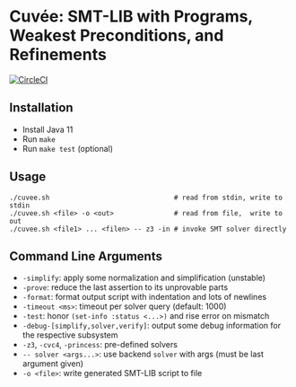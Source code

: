 # Cuvée: SMT-LIB with Programs, Weakest Preconditions, and Refinements

[![CircleCI](https://circleci.com/gh/gernst/cuvee-private.svg?style=svg&circle-token=742b126568dda405eb09b4b69767514c3febbaa0)](https://circleci.com/gh/gernst/cuvee-private)

## Installation

- Install Java 11
- Run `make`
- Run `make test` (optional)

## Usage

    ./cuvee.sh                               # read from stdin, write to stdin
    ./cuvee.sh <file> -o <out>               # read from file,  write to out
    ./cuvee.sh <file1> ... <filen> -- z3 -in # invoke SMT solver directly

## Command Line Arguments

- `-simplify`: apply some normalization and simplification (unstable)
- `-prove`: reduce the last assertion to its unprovable parts
- `-format`: format output script with indentation and lots of newlines
- `-timeout <ms>`: timeout per solver query (default: 1000)
- `-test`: honor `(set-info :status <...>)` and rise error on mismatch
- `-debug-[simplify,solver,verify]`: output some debug information for the respective subsystem
- `-z3`, `-cvc4`, `-princess`: pre-defined solvers
- `-- solver <args...>`: use backend `solver` with args (must be last argument given)
- `-o <file>`: write generated SMT-LIB script to file

